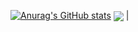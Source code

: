 [![Anurag's GitHub stats](https://github-readme-stats.vercel.app/api?username=Hexseral&show_icons=true&theme=chartreuse-dark)](https://github.com/anuraghazra/github-readme-stats)
<img align="center" src="https://github-readme-stats.vercel.app/api/top-langs/?username=Hexseral&layout=compact&theme=chartreuse-darky&hide_border=true" /></a> |
